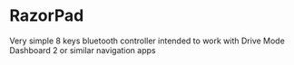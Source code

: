 # RazorPad
Very simple 8 keys bluetooth controller intended to work with Drive Mode Dashboard 2 or similar navigation apps
